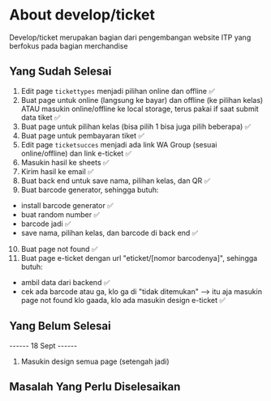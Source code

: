 # About develop/ticket
Develop/ticket merupakan bagian dari pengembangan website ITP yang berfokus pada bagian merchandise

## Yang Sudah Selesai
1. Edit page `tickettypes` menjadi pilihan online dan offline ✅
2. Buat page untuk online (langsung ke bayar) dan offline (ke pilihan kelas) ATAU masukin online/offline ke local storage, terus pakai if saat submit data tiket ✅
3. Buat page untuk pilihan kelas (bisa pilih 1 bisa juga pilih beberapa) ✅
4. Buat page untuk pembayaran tiket ✅
5. Edit page `ticketsucces` menjadi ada link WA Group (sesuai online/offline) dan link e-ticket ✅
6. Masukin hasil ke sheets ✅
7. Kirim hasil ke email ✅
8. Buat back end untuk save nama, pilihan kelas, dan QR ✅
9. Buat barcode generator, sehingga butuh:
- install barcode generator ✅
- buat random number ✅
- barcode jadi ✅
- save nama, pilihan kelas, dan barcode di back end ✅
10. Buat page not found ✅
11. Buat page e-ticket dengan url "eticket/[nomor barcodenya]", sehingga butuh:
- ambil data dari backend ✅
- cek ada barcode atau ga, klo ga di "tidak ditemukan" --> itu aja masukin page not found klo gaada, klo ada masukin design e-ticket ✅

## Yang Belum Selesai
------ 18 Sept ------
1. Masukin design semua page (setengah jadi)

## Masalah Yang Perlu Diselesaikan
